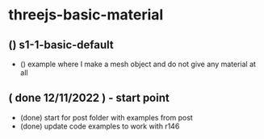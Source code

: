 # threejs-basic-material

## () s1-1-basic-default
* () example where I make a mesh object and do not give any material at all

## ( done 12/11/2022 ) - start point
* (done) start for post folder with examples from post
* (done) update code examples to work with r146

